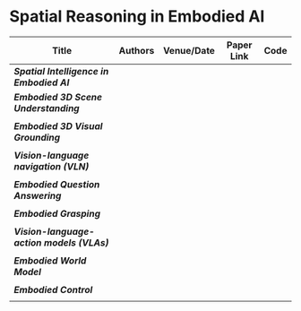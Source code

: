 # Spatial Reasoning in Embodied AI

| Title                                                                                             | Authors       | Venue/Date       | Paper Link                                   | Code                                         |
---------------------------------------------------------------------------------------------------|---------------|------------------|----------------------------------------------|----------------------------------------------|
| ***Spatial Intelligence in Embodied AI*** |||||
| ***Embodied 3D Scene Understanding*** |||||
|  |  |  |  |  |
| ***Embodied 3D Visual Grounding*** |||||
|  |  |  |  |  |
| ***Vision-language navigation (VLN)*** |||||
|  |  |  |  |  | 
| ***Embodied Question Answering*** |||||
|  |  |  |  |  | 
| ***Embodied Grasping*** |||||
|  |  |  |  |  | 
| ***Vision-language-action models (VLAs)*** |||||
|  |  |  |  |  |
| ***Embodied World Model*** |||||
|  |  |  |  |  |
| ***Embodied Control*** |||||
|  |  |  |  |  |
<!-- Embodied World Model -->
<!-- Embodied Control -->
<!-- | ***Spatial Intelligence in Embodied AI*** ||||| -->
<!-- |  |  |  |  |  | -->
<!-- | ***Vision-language-action models (VLAs)*** |||||-->
<!-- |  |  |  |  |  | -->
<!-- | ***Vision-language navigation (VLN)*** |||||-->
<!-- |  |  |  |  |  | -->
